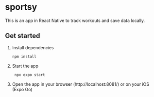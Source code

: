 # sportsy

This is an app in React Native to track workouts and save data locally.

## Get started

1. Install dependencies

   ```bash
   npm install
   ```

2. Start the app

   ```bash
    npx expo start
   ```

3. Open the app in your browser (http://localhost:8081/) or on your iOS (Expo Go)